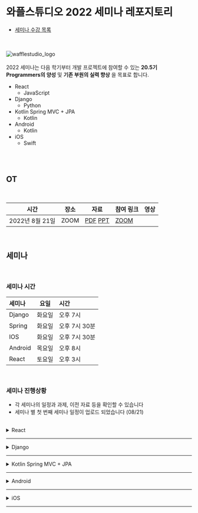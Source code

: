 # 와플스튜디오 2022 세미나 레포지토리

- [세미나 수강 목록](./seminar-list.md)

<br><br>![wafflestudio_logo](waffle_logo.png)<br><br>
2022 세미나는 다음 학기부터 개발 프로젝트에 참여할 수 있는 __20.5기 Programmers의 양성__ 및 __기존 부원의 실력 향상__ 을 목표로 합니다.
- React
  - JavaScript
- Django
  - Python
- Kotlin Spring MVC + JPA
  - Kotlin
- Android
  - Kotlin
- iOS
  - Swift

<br><br>

## OT

<br>

|  시간           | 장소 | 자료         | 참여 링크 | 영상 |
| --------------- | ---- | ----------- | --------- | ---- | 
| 2022년 8월 21일 | ZOOM | [PDF][OT_PDF] [PPT][OT_PPT]  | [ZOOM][OT_Zoom]   |      |

<br>

## 세미나

<br>

### 세미나 시간
| 세미나            | 요일   | 시간        |
| :--------------- | ----- | :---------- |
| Django   | 화요일 | 오후 7시      |
| Spring   | 화요일 | 오후 7시 30분 |
| IOS      | 화요일 | 오후 7시 30분 |
| Android  | 목요일 | 오후 8시      |
| React    | 토요일 | 오후 3시      |

<br>

### 세미나 진행상황
- 각 세미나의 일정과 과제, 이전 자료 등을 확인할 수 있습니다
- 세미나 별 첫 번째 세미나 일정이 업로드 되었습니다 (08/21)
<br>

<details>
<summary>React</summary>
<br>
  
| 회차     | 시간 | 장소 | 자료 | 과제 | 참여 링크 | 영상 |
| ------- |---- | ---- | ---- | ---- | ---- | ---- |
| seminar0 | 8월 27일 (토) 오후 3시 30분 | [스프링 라운지][React_0_Location] 2층 |[PPT][React_0_PPT]|[과제 A][React_0_Assignment1] [과제 B][React_0_Assignment2]||[영상][React_0_Video]|
| seminar1 | 9월 3일 (일) 오후 3시 | 비대면 | [PPT][React_1_PPT]|[과제][React_1_Assignment]||[영상][React_1_Video]|
| seminar2 |||||||
| seminar3 |||||||
| seminar4 |||||||
| seminar5 |||||||

<br>
</details>

---

<details>
<summary>Django</summary>
<br>
  
[수업 일정 및 자료](./django/README.md#수업-일정-및-자료)

<br>
</details>

---

<details>
<summary>Kotlin Spring MVC + JPA</summary>
<br>

[수업 일정 및 자료](./spring/README.md#수업-일정-및-자료)

<br>
</details>

---

<details>
<summary>Android</summary>
<br>
  
| 회차     |                              시간 | 장소 | 자료 | 과제 | 참여 링크 | 영상 |
| -------- | --------------------------------: | ---- | ---- | ---- | ---- | ---- |
| seminar0 | 8월 25일 (목) 오후 8시 | [서울대입구 히든스페이스](https://map.naver.com/v5/entry/place/493556500?placePath=%2Fhome&c=14132109.2654490,4506235.8183284,15,0,0,0,dh) 3번방 | [자료](android/seminar0/seminar-0.md) ||||
| seminar1 |||||||
| seminar2 |||||||
| seminar3 |||||||
| seminar4 |||||||
| seminar5 |||||||

<br>
</details>

---

<details>
<summary>iOS</summary>
<br>
  
| 회차     | 시간 | 장소 | 자료 | 과제 | 참여 링크 | 영상 |
| ------- |---- | ---- | ---- | ---- | ---- | ---- |
| seminar0 | 9월 6일 (화) 오후 7시 30분 | [서울대입구 히든스페이스][iOS_0_Location] 3번방 |[자료](ios/seminar0/iOS-seminar0.pdf)|[과제](ios/seminar0/assignment.md)|[줌 링크][iOS_Zoom_Link]||
| seminar1 |||||||
| seminar2 |||||||
| seminar3 |||||||
| seminar4 |||||||
| seminar5 |||||||

<br>
</details>

---

<!--
하단에는 각종 url들 작성 부탁드립니다 (인라인으로 다 쓰면 너무 더러워져서)
-->

[OT_PPT]: https://docs.google.com/presentation/d/1g9mBKmAVF0dIGJvDwVm-AdN5PHO_XU2d/edit?usp=sharing&ouid=104004442380463498825&rtpof=true&sd=true
[OT_PDF]: ./Rookies_OT_20.5_PDF.pdf
[OT_Zoom]: https://snu-ac-kr.zoom.us/j/7207172411?pwd=eVRiZ1ZiWGY4dVBCTnJZU05MaERFUT09

[React_0_Location]: https://map.naver.com/v5/search/%EA%B4%80%EC%95%85%EA%B5%AC%20%EA%B4%80%EC%95%85%EB%A1%9C%2017%EA%B8%B8%209/address/14132147.65954141,4506312.0034357235,%EC%84%9C%EC%9A%B8%ED%8A%B9%EB%B3%84%EC%8B%9C%20%EA%B4%80%EC%95%85%EA%B5%AC%20%EA%B4%80%EC%95%85%EB%A1%9C17%EA%B8%B8%209,new?c=14132096.9201175,4506316.2959661,19,0,0,0,dh&isCorrectAnswer=true
[React_0_PPT]: https://docs.google.com/presentation/d/1QxcPfGB8fj_vI6U4_1zM9DwWEEGONt8k7mk5ttEA55A/edit?usp=sharing
[React_0_Assignment1]: react/seminar-0/assignment-0A.md
[React_0_Assignment2]: react/seminar-0/assignment-0B.md
[React_0_Video]: https://youtu.be/Q-OpudGgOrA 
[React_1_PPT]: https://docs.google.com/presentation/d/1Hv34EJTSGge8KyoIuLq-P0mb_gaN1lEWgFVgzw4kR20/edit?usp=sharing
[React_1_Assignment]: react/seminar-1/assignment-1.md
[React_1_Video]: https://youtu.be/7o0TZJA0zoA


[iOS_0_Location]: https://www.spacecloud.kr/space/6886?type=search
[iOS_Zoom_Link]: https://snu-ac-kr.zoom.us/j/3595486765?pwd=ZmFjOXYzc21uSFNTekVOOExwOURkUT09